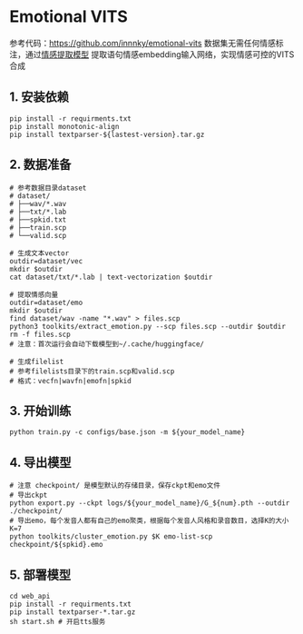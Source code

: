 # Emotional VITS
参考代码：https://github.com/innnky/emotional-vits
数据集无需任何情感标注，通过[情感提取模型](https://github.com/audeering/w2v2-how-to) 提取语句情感embedding输入网络，实现情感可控的VITS合成


## 1. 安装依赖
```
pip install -r requirments.txt
pip install monotonic-align
pip install textparser-${lastest-version}.tar.gz
```

## 2. 数据准备
```
# 参考数据目录dataset
# dataset/
# ├──wav/*.wav
# ├──txt/*.lab
# ├──spkid.txt
# ├──train.scp
# └──valid.scp

# 生成文本vector
outdir=dataset/vec
mkdir $outdir
cat dataset/txt/*.lab | text-vectorization $outdir

# 提取情感向量
outdir=dataset/emo
mkdir $outdir
find dataset/wav -name "*.wav" > files.scp
python3 toolkits/extract_emotion.py --scp files.scp --outdir $outdir
rm -f files.scp
# 注意：首次运行会自动下载模型到~/.cache/huggingface/

# 生成filelist
# 参考filelists目录下的train.scp和valid.scp
# 格式：vecfn|wavfn|emofn|spkid
```

## 3. 开始训练
```
python train.py -c configs/base.json -m ${your_model_name}
```

## 4. 导出模型
```
# 注意 checkpoint/ 是模型默认的存储目录，保存ckpt和emo文件
# 导出ckpt
python export.py --ckpt logs/${your_model_name}/G_${num}.pth --outdir ./checkpoint/
# 导出emo，每个发音人都有自己的emo聚类，根据每个发音人风格和录音数目，选择K的大小
K=7
python toolkits/cluster_emotion.py $K emo-list-scp checkpoint/${spkid}.emo
```

## 5. 部署模型
```
cd web_api
pip install -r requirments.txt
pip install textparser-*.tar.gz
sh start.sh # 开启tts服务
```


